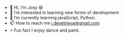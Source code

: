 - 👋 Hi, I’m Josy 😄
- 👀 I’m interested in learning new forms of development
- 🌱 I’m currently learning javaScript, Python.
- 📫 How to reach me j.devetrieva@gmail.com
- ⚡ Fun fact I enjoy dance and paint.

<!---
Josy30/Josy30 is a ✨ special ✨ repository because its `README.md` (this file) appears on your GitHub profile.
You can click the Preview link to take a look at your changes.
--->
